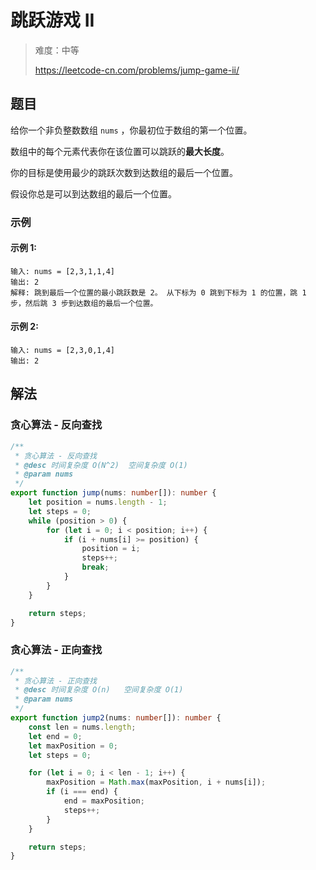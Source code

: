 # 跳跃游戏 II

> 难度：中等
>
> https://leetcode-cn.com/problems/jump-game-ii/

## 题目

给你一个非负整数数组 `nums` ，你最初位于数组的第一个位置。

数组中的每个元素代表你在该位置可以跳跃的**最大长度**。

你的目标是使用最少的跳跃次数到达数组的最后一个位置。

假设你总是可以到达数组的最后一个位置。

### 示例

#### 示例 1:

```
输入: nums = [2,3,1,1,4]
输出: 2 
解释: 跳到最后一个位置的最小跳跃数是 2。 从下标为 0 跳到下标为 1 的位置，跳 1 步，然后跳 3 步到达数组的最后一个位置。
```

#### 示例 2:

```
输入: nums = [2,3,0,1,4]
输出: 2
```

## 解法

### 贪心算法 - 反向查找

```typescript
/**
 * 贪心算法 - 反向查找
 * @desc 时间复杂度 O(N^2)  空间复杂度 O(1)
 * @param nums
 */
export function jump(nums: number[]): number {
    let position = nums.length - 1;
    let steps = 0;
    while (position > 0) {
        for (let i = 0; i < position; i++) {
            if (i + nums[i] >= position) {
                position = i;
                steps++;
                break;
            }
        }
    }

    return steps;
}
```

### 贪心算法 - 正向查找
```typescript
/**
 * 贪心算法 - 正向查找
 * @desc 时间复杂度 O(n)   空间复杂度 O(1)
 * @param nums
 */
export function jump2(nums: number[]): number {
    const len = nums.length;
    let end = 0;
    let maxPosition = 0;
    let steps = 0;

    for (let i = 0; i < len - 1; i++) {
        maxPosition = Math.max(maxPosition, i + nums[i]);
        if (i === end) {
            end = maxPosition;
            steps++;
        }
    }

    return steps;
}
```